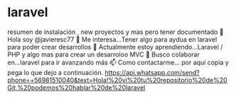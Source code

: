 # laravel
resumen de instalación , new proyectos y mas pero tener documentado 
👋 Hola soy @javieresc77
👀 Me interesa...Tener algo para aydua en laravel para poder crear desarrollos
🌱 Actualmente estoy aprendiendo...Laravel / PHP y algo mas para crear un desarroloo MVC 
💞️ Busco colaborar en...laravel para ir avanzando más
📫 Como contactarme... por aquí copia y pega lo que dejo a continuación. https://api.whatsapp.com/send?phone=+56981510040&text=Hola!%20vi%20tu%20repositorio%20de%20Git,%20podemos%20hablar%20de%20laravel
